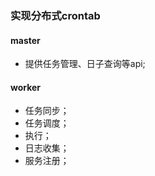 ### 实现分布式crontab

#### master
- 提供任务管理、日子查询等api;

#### worker
- 任务同步；
- 任务调度；
- 执行；
- 日志收集；
- 服务注册；
